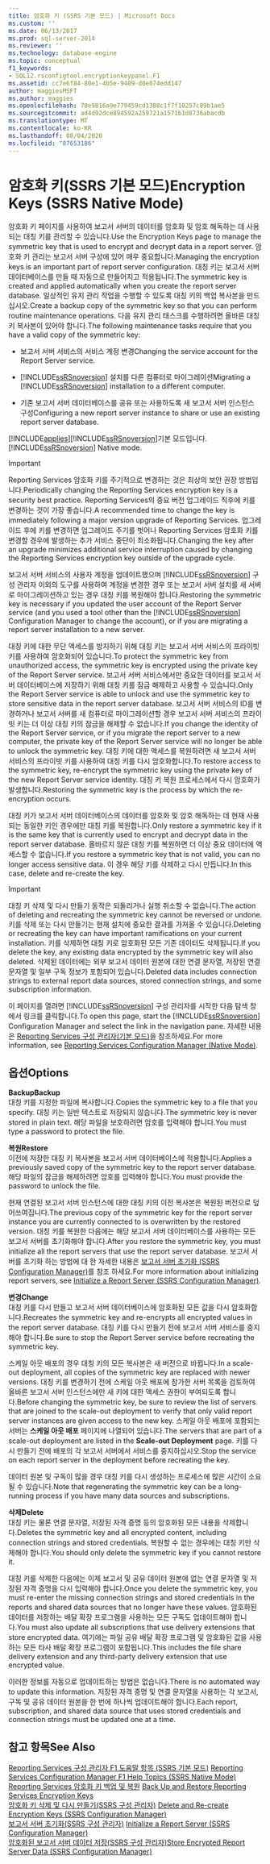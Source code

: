 ```yaml
---
title: 암호화 키 (SSRS 기본 모드) | Microsoft Docs
ms.custom: ''
ms.date: 06/13/2017
ms.prod: sql-server-2014
ms.reviewer: ''
ms.technology: database-engine
ms.topic: conceptual
f1_keywords:
- SQL12.rsconfigtool.encryptionkeypanel.F1
ms.assetid: cc7e6f84-80e1-4b5e-9409-d0e074edd147
author: maggiesMSFT
ms.author: maggies
ms.openlocfilehash: 78e9816a9e779459cd1388c1f7f10257c89b1ae5
ms.sourcegitcommit: ad4d92dce894592a259721a1571b1d8736abacdb
ms.translationtype: MT
ms.contentlocale: ko-KR
ms.lasthandoff: 08/04/2020
ms.locfileid: "87653186"
---
```

# <a name="encryption-keys-ssrs-native-mode"></a><span data-ttu-id="5ab8d-102">암호화 키(SSRS 기본 모드)</span><span class="sxs-lookup"><span data-stu-id="5ab8d-102">Encryption Keys (SSRS Native Mode)</span></span>
  <span data-ttu-id="5ab8d-103">암호화 키 페이지를 사용하여 보고서 서버의 데이터를 암호화 및 암호 해독하는 데 사용되는 대칭 키를 관리할 수 있습니다.</span><span class="sxs-lookup"><span data-stu-id="5ab8d-103">Use the Encryption Keys page to manage the symmetric key that is used to encrypt and decrypt data in a report server.</span></span> <span data-ttu-id="5ab8d-104">암호화 키 관리는 보고서 서버 구성에 있어 매우 중요합니다.</span><span class="sxs-lookup"><span data-stu-id="5ab8d-104">Managing the encryption keys is an important part of report server configuration.</span></span> <span data-ttu-id="5ab8d-105">대칭 키는 보고서 서버 데이터베이스를 만들 때 자동으로 만들어지고 적용됩니다.</span><span class="sxs-lookup"><span data-stu-id="5ab8d-105">The symmetric key is created and applied automatically when you create the report server database.</span></span> <span data-ttu-id="5ab8d-106">일상적인 유지 관리 작업을 수행할 수 있도록 대칭 키의 백업 복사본을 만드십시오.</span><span class="sxs-lookup"><span data-stu-id="5ab8d-106">Create a backup copy of the symmetric key so that you can perform routine maintenance operations.</span></span> <span data-ttu-id="5ab8d-107">다음 유지 관리 태스크를 수행하려면 올바른 대칭 키 복사본이 있어야 합니다.</span><span class="sxs-lookup"><span data-stu-id="5ab8d-107">The following maintenance tasks require that you have a valid copy of the symmetric key:</span></span>  
  
-   <span data-ttu-id="5ab8d-108">보고서 서버 서비스의 서비스 계정 변경</span><span class="sxs-lookup"><span data-stu-id="5ab8d-108">Changing the service account for the Report Server service.</span></span>  
  
-   <span data-ttu-id="5ab8d-109">[!INCLUDE[ssRSnoversion](../../includes/ssrsnoversion-md.md)] 설치를 다른 컴퓨터로 마이그레이션</span><span class="sxs-lookup"><span data-stu-id="5ab8d-109">Migrating a [!INCLUDE[ssRSnoversion](../../includes/ssrsnoversion-md.md)] installation to a different computer.</span></span>  
  
-   <span data-ttu-id="5ab8d-110">기존 보고서 서버 데이터베이스를 공유 또는 사용하도록 새 보고서 서버 인스턴스 구성</span><span class="sxs-lookup"><span data-stu-id="5ab8d-110">Configuring a new report server instance to share or use an existing report server database.</span></span>  
  
 [!INCLUDE[applies](../../includes/applies-md.md)]<span data-ttu-id="5ab8d-111">[!INCLUDE[ssRSnoversion](../../includes/ssrsnoversion-md.md)]기본 모드입니다.</span><span class="sxs-lookup"><span data-stu-id="5ab8d-111">[!INCLUDE[ssRSnoversion](../../includes/ssrsnoversion-md.md)] Native mode.</span></span>  
  
> [!IMPORTANT]  
>  <span data-ttu-id="5ab8d-112">Reporting Services 암호화 키를 주기적으로 변경하는 것은 최상의 보안 권장 방법입니다.</span><span class="sxs-lookup"><span data-stu-id="5ab8d-112">Periodically changing the Reporting Services encryption key is a security best practice.</span></span> <span data-ttu-id="5ab8d-113">Reporting Services의 중요 버전 업그레이드 직후에 키를 변경하는 것이 가장 좋습니다.</span><span class="sxs-lookup"><span data-stu-id="5ab8d-113">A recommended time to change the key is immediately following a major version upgrade of Reporting Services.</span></span> <span data-ttu-id="5ab8d-114">업그레이드 후에 키를 변경하면 업그레이드 주기를 벗어나 Reporting Services 암호화 키를 변경할 경우에 발생하는 추가 서비스 중단이 최소화됩니다.</span><span class="sxs-lookup"><span data-stu-id="5ab8d-114">Changing the key after an upgrade minimizes additional service interruption caused by changing the Reporting Services encryption key outside of the upgrade cycle.</span></span>  
  
 <span data-ttu-id="5ab8d-115">보고서 서버 서비스의 사용자 계정을 업데이트했으며 [!INCLUDE[ssRSnoversion](../../includes/ssrsnoversion-md.md)] 구성 관리자 이외의 도구를 사용하여 계정을 변경한 경우 또는 보고서 서버 설치를 새 서버로 마이그레이션하고 있는 경우 대칭 키를 복원해야 합니다.</span><span class="sxs-lookup"><span data-stu-id="5ab8d-115">Restoring the symmetric key is necessary if you updated the user account of the Report Server service (and you used a tool other than the [!INCLUDE[ssRSnoversion](../../includes/ssrsnoversion-md.md)] Configuration Manager to change the account), or if you are migrating a report server installation to a new server.</span></span>  
  
 <span data-ttu-id="5ab8d-116">대칭 키에 대한 무단 액세스를 방지하기 위해 대칭 키는 보고서 서버 서비스의 프라이빗 키를 사용하여 암호화되어 있습니다.</span><span class="sxs-lookup"><span data-stu-id="5ab8d-116">To protect the symmetric key from unauthorized access, the symmetric key is encrypted using the private key of the Report Server service.</span></span> <span data-ttu-id="5ab8d-117">보고서 서버 서비스에서만 중요한 데이터를 보고서 서버 데이터베이스에 저장하기 위해 대칭 키를 잠금 해제하고 사용할 수 있습니다.</span><span class="sxs-lookup"><span data-stu-id="5ab8d-117">Only the Report Server service is able to unlock and use the symmetric key to store sensitive data in the report server database.</span></span> <span data-ttu-id="5ab8d-118">보고서 서버 서비스의 ID를 변경하거나 보고서 서버를 새 컴퓨터로 마이그레이션할 경우 보고서 서버 서비스의 프라이빗 키는 더 이상 대칭 키의 잠금을 해제할 수 없습니다.</span><span class="sxs-lookup"><span data-stu-id="5ab8d-118">If you change the identity of the Report Server service, or if you migrate the report server to a new computer, the private key of the Report Server service will no longer be able to unlock the symmetric key.</span></span> <span data-ttu-id="5ab8d-119">대칭 키에 대한 액세스를 복원하려면 새 보고서 서버 서비스의 프라이빗 키를 사용하여 대칭 키를 다시 암호화합니다.</span><span class="sxs-lookup"><span data-stu-id="5ab8d-119">To restore access to the symmetric key, re-encrypt the symmetric key using the private key of the new Report Server service identity.</span></span> <span data-ttu-id="5ab8d-120">대칭 키 복원 프로세스에서 다시 암호화가 발생합니다.</span><span class="sxs-lookup"><span data-stu-id="5ab8d-120">Restoring the symmetric key is the process by which the re-encryption occurs.</span></span>  
  
 <span data-ttu-id="5ab8d-121">대칭 키가 보고서 서버 데이터베이스의 데이터를 암호화 및 암호 해독하는 데 현재 사용되는 동일한 키인 경우에만 대칭 키를 복원합니다.</span><span class="sxs-lookup"><span data-stu-id="5ab8d-121">Only restore a symmetric key if it is the same key that is currently used to encrypt and decrypt data in the report server database.</span></span> <span data-ttu-id="5ab8d-122">올바르지 않은 대칭 키를 복원하면 더 이상 중요 데이터에 액세스할 수 없습니다.</span><span class="sxs-lookup"><span data-stu-id="5ab8d-122">If you restore a symmetric key that is not valid, you can no longer access sensitive data.</span></span> <span data-ttu-id="5ab8d-123">이 경우 해당 키를 삭제하고 다시 만듭니다.</span><span class="sxs-lookup"><span data-stu-id="5ab8d-123">In this case, delete and re-create the key.</span></span>  
  
> [!IMPORTANT]  
>  <span data-ttu-id="5ab8d-124">대칭 키 삭제 및 다시 만들기 동작은 되돌리거나 실행 취소할 수 없습니다.</span><span class="sxs-lookup"><span data-stu-id="5ab8d-124">The action of deleting and recreating the symmetric key cannot be reversed or undone.</span></span> <span data-ttu-id="5ab8d-125">키를 삭제 또는 다시 만들기는 현재 설치에 중요한 결과를 가져올 수 있습니다.</span><span class="sxs-lookup"><span data-stu-id="5ab8d-125">Deleting or recreating the key can have important ramifications on your current installation.</span></span> <span data-ttu-id="5ab8d-126">키를 삭제하면 대칭 키로 암호화된 모든 기존 데이터도 삭제됩니다.</span><span class="sxs-lookup"><span data-stu-id="5ab8d-126">If you delete the key, any existing data encrypted by the symmetric key will also deleted.</span></span> <span data-ttu-id="5ab8d-127">삭제된 데이터에는 외부 보고서 데이터 원본에 대한 연결 문자열, 저장된 연결 문자열 및 일부 구독 정보가 포함되어 있습니다.</span><span class="sxs-lookup"><span data-stu-id="5ab8d-127">Deleted data includes connection strings to external report data sources, stored connection strings, and some subscription information.</span></span>  
  
 <span data-ttu-id="5ab8d-128">이 페이지를 열려면 [!INCLUDE[ssRSnoversion](../../includes/ssrsnoversion-md.md)] 구성 관리자를 시작한 다음 탐색 창에서 링크를 클릭합니다.</span><span class="sxs-lookup"><span data-stu-id="5ab8d-128">To open this page, start the [!INCLUDE[ssRSnoversion](../../includes/ssrsnoversion-md.md)] Configuration Manager and select the link in the navigation pane.</span></span> <span data-ttu-id="5ab8d-129">자세한 내용은 [Reporting Services 구성 관리자&#40;기본 모드&#41;](../../../2014/sql-server/install/reporting-services-configuration-manager-native-mode.md)을 참조하세요.</span><span class="sxs-lookup"><span data-stu-id="5ab8d-129">For more information, see [Reporting Services Configuration Manager &#40;Native Mode&#41;](../../../2014/sql-server/install/reporting-services-configuration-manager-native-mode.md).</span></span>  
  
## <a name="options"></a><span data-ttu-id="5ab8d-130">옵션</span><span class="sxs-lookup"><span data-stu-id="5ab8d-130">Options</span></span>  
 <span data-ttu-id="5ab8d-131">**Backup**</span><span class="sxs-lookup"><span data-stu-id="5ab8d-131">**Backup**</span></span>  
 <span data-ttu-id="5ab8d-132">대칭 키를 지정한 파일에 복사합니다.</span><span class="sxs-lookup"><span data-stu-id="5ab8d-132">Copies the symmetric key to a file that you specify.</span></span> <span data-ttu-id="5ab8d-133">대칭 키는 일반 텍스트로 저장되지 않습니다.</span><span class="sxs-lookup"><span data-stu-id="5ab8d-133">The symmetric key is never stored in plain text.</span></span> <span data-ttu-id="5ab8d-134">해당 파일을 보호하려면 암호를 입력해야 합니다.</span><span class="sxs-lookup"><span data-stu-id="5ab8d-134">You must type a password to protect the file.</span></span>  
  
 <span data-ttu-id="5ab8d-135">**복원**</span><span class="sxs-lookup"><span data-stu-id="5ab8d-135">**Restore**</span></span>  
 <span data-ttu-id="5ab8d-136">이전에 저장한 대칭 키 복사본을 보고서 서버 데이터베이스에 적용합니다.</span><span class="sxs-lookup"><span data-stu-id="5ab8d-136">Applies a previously saved copy of the symmetric key to the report server database.</span></span> <span data-ttu-id="5ab8d-137">해당 파일의 잠금을 해제하려면 암호를 입력해야 합니다.</span><span class="sxs-lookup"><span data-stu-id="5ab8d-137">You must provide the password to unlock the file.</span></span>  
  
 <span data-ttu-id="5ab8d-138">현재 연결된 보고서 서버 인스턴스에 대한 대칭 키의 이전 복사본은 복원된 버전으로 덮어쓰여집니다.</span><span class="sxs-lookup"><span data-stu-id="5ab8d-138">The previous copy of the symmetric key for the report server instance you are currently connected to is overwritten by the restored version.</span></span> <span data-ttu-id="5ab8d-139">대칭 키를 복원한 다음에는 해당 보고서 서버 데이터베이스를 사용하는 모든 보고서 서버를 초기화해야 합니다.</span><span class="sxs-lookup"><span data-stu-id="5ab8d-139">After you restore the symmetric key, you must initialize all the report servers that use the report server database.</span></span> <span data-ttu-id="5ab8d-140">보고서 서버를 초기화 하는 방법에 대 한 자세한 내용은 [보고서 서버 초기화 &#40;SSRS Configuration Manager&#41;](../../reporting-services/install-windows/ssrs-encryption-keys-initialize-a-report-server.md)를 참조 하세요.</span><span class="sxs-lookup"><span data-stu-id="5ab8d-140">For more information about initializing report servers, see [Initialize a Report Server &#40;SSRS Configuration Manager&#41;](../../reporting-services/install-windows/ssrs-encryption-keys-initialize-a-report-server.md).</span></span>  
  
 <span data-ttu-id="5ab8d-141">**변경**</span><span class="sxs-lookup"><span data-stu-id="5ab8d-141">**Change**</span></span>  
 <span data-ttu-id="5ab8d-142">대칭 키를 다시 만들고 보고서 서버 데이터베이스에 암호화된 모든 값을 다시 암호화합니다.</span><span class="sxs-lookup"><span data-stu-id="5ab8d-142">Recreates the symmetric key and re-encrypts all encrypted values in the report server database.</span></span> <span data-ttu-id="5ab8d-143">대칭 키를 다시 만들기 전에 보고서 서버 서비스를 중지해야 합니다.</span><span class="sxs-lookup"><span data-stu-id="5ab8d-143">Be sure to stop the Report Server service before recreating the symmetric key.</span></span>  
  
 <span data-ttu-id="5ab8d-144">스케일 아웃 배포의 경우 대칭 키의 모든 복사본은 새 버전으로 바뀝니다.</span><span class="sxs-lookup"><span data-stu-id="5ab8d-144">In a scale-out deployment, all copies of the symmetric key are replaced with newer versions.</span></span> <span data-ttu-id="5ab8d-145">대칭 키를 변경하기 전에 스케일 아웃 배포에 참가한 서버 목록을 검토하여 올바른 보고서 서버 인스턴스에만 새 키에 대한 액세스 권한이 부여되도록 합니다.</span><span class="sxs-lookup"><span data-stu-id="5ab8d-145">Before changing the symmetric key, be sure to review the list of servers that are joined to the scale-out deployment to verify that only valid report server instances are given access to the new key.</span></span> <span data-ttu-id="5ab8d-146">스케일 아웃 배포에 포함되는 서버는 **스케일 아웃 배포** 페이지에 나열되어 있습니다.</span><span class="sxs-lookup"><span data-stu-id="5ab8d-146">The servers that are part of a scale-out deployment are listed in the **Scale-out Deployment** page.</span></span> <span data-ttu-id="5ab8d-147">키를 다시 만들기 전에 배포의 각 보고서 서버에서 서비스를 중지하십시오.</span><span class="sxs-lookup"><span data-stu-id="5ab8d-147">Stop the service on each report server in the deployment before recreating the key.</span></span>  
  
 <span data-ttu-id="5ab8d-148">데이터 원본 및 구독이 많을 경우 대칭 키를 다시 생성하는 프로세스에 많은 시간이 소요될 수 있습니다.</span><span class="sxs-lookup"><span data-stu-id="5ab8d-148">Note that regenerating the symmetric key can be a long-running process if you have many data sources and subscriptions.</span></span>  
  
 <span data-ttu-id="5ab8d-149">**삭제**</span><span class="sxs-lookup"><span data-stu-id="5ab8d-149">**Delete**</span></span>  
 <span data-ttu-id="5ab8d-150">대칭 키는 물론 연결 문자열, 저장된 자격 증명 등의 암호화된 모든 내용을 삭제합니다.</span><span class="sxs-lookup"><span data-stu-id="5ab8d-150">Deletes the symmetric key and all encrypted content, including connection strings and stored credentials.</span></span> <span data-ttu-id="5ab8d-151">복원할 수 없는 경우에는 대칭 키만 삭제해야 합니다.</span><span class="sxs-lookup"><span data-stu-id="5ab8d-151">You should only delete the symmetric key if you cannot restore it.</span></span>  
  
 <span data-ttu-id="5ab8d-152">대칭 키를 삭제한 다음에는 이제 보고서 및 공유 데이터 원본에 없는 연결 문자열 및 저장된 자격 증명을 다시 입력해야 합니다.</span><span class="sxs-lookup"><span data-stu-id="5ab8d-152">Once you delete the symmetric key, you must re-enter the missing connection strings and stored credentials in the reports and shared data sources that no longer have these values.</span></span> <span data-ttu-id="5ab8d-153">암호화된 데이터를 저장하는 배달 확장 프로그램을 사용하는 모든 구독도 업데이트해야 합니다.</span><span class="sxs-lookup"><span data-stu-id="5ab8d-153">You must also update all subscriptions that use delivery extensions that store encrypted data.</span></span> <span data-ttu-id="5ab8d-154">여기에는 파일 공유 배달 확장 프로그램 및 암호화된 값을 사용하는 모든 타사 배달 확장 프로그램이 포함됩니다.</span><span class="sxs-lookup"><span data-stu-id="5ab8d-154">This includes the file share delivery extension and any third-party delivery extension that use encrypted value.</span></span>  
  
 <span data-ttu-id="5ab8d-155">이러한 정보를 자동으로 업데이트하는 방법은 없습니다.</span><span class="sxs-lookup"><span data-stu-id="5ab8d-155">There is no automated way to update this information.</span></span> <span data-ttu-id="5ab8d-156">저장된 자격 증명 및 연결 문자열을 사용하는 각 보고서, 구독 및 공유 데이터 원본을 한 번에 하나씩 업데이트해야 합니다.</span><span class="sxs-lookup"><span data-stu-id="5ab8d-156">Each report, subscription, and shared data source that uses stored credentials and connection strings must be updated one at a time.</span></span>  
  
## <a name="see-also"></a><span data-ttu-id="5ab8d-157">참고 항목</span><span class="sxs-lookup"><span data-stu-id="5ab8d-157">See Also</span></span>  
 <span data-ttu-id="5ab8d-158">[Reporting Services 구성 관리자 F1 도움말 항목 &#40;SSRS 기본 모드&#41;](../../../2014/sql-server/install/reporting-services-configuration-manager-f1-help-topics-ssrs-native-mode.md) </span><span class="sxs-lookup"><span data-stu-id="5ab8d-158">[Reporting Services Configuration Manager F1 Help Topics &#40;SSRS Native Mode&#41;](../../../2014/sql-server/install/reporting-services-configuration-manager-f1-help-topics-ssrs-native-mode.md) </span></span>  
 <span data-ttu-id="5ab8d-159">[Reporting Services 암호화 키 백업 및 복원](../../reporting-services/install-windows/ssrs-encryption-keys-back-up-and-restore-encryption-keys.md) </span><span class="sxs-lookup"><span data-stu-id="5ab8d-159">[Back Up and Restore Reporting Services Encryption Keys](../../reporting-services/install-windows/ssrs-encryption-keys-back-up-and-restore-encryption-keys.md) </span></span>  
 <span data-ttu-id="5ab8d-160">[암호화 키 삭제 및 다시 만들기&#40;SSRS 구성 관리자&#41;](../../reporting-services/install-windows/ssrs-encryption-keys-delete-and-re-create-encryption-keys.md) </span><span class="sxs-lookup"><span data-stu-id="5ab8d-160">[Delete and Re-create Encryption Keys  &#40;SSRS Configuration Manager&#41;](../../reporting-services/install-windows/ssrs-encryption-keys-delete-and-re-create-encryption-keys.md) </span></span>  
 <span data-ttu-id="5ab8d-161">[보고서 서버 초기화&#40;SSRS 구성 관리자&#41;](../../reporting-services/install-windows/ssrs-encryption-keys-initialize-a-report-server.md) </span><span class="sxs-lookup"><span data-stu-id="5ab8d-161">[Initialize a Report Server &#40;SSRS Configuration Manager&#41;](../../reporting-services/install-windows/ssrs-encryption-keys-initialize-a-report-server.md) </span></span>  
 [<span data-ttu-id="5ab8d-162">암호화된 보고서 서버 데이터 저장&#40;SSRS 구성 관리자&#41;</span><span class="sxs-lookup"><span data-stu-id="5ab8d-162">Store Encrypted Report Server Data &#40;SSRS Configuration Manager&#41;</span></span>](../../reporting-services/install-windows/ssrs-encryption-keys-store-encrypted-report-server-data.md)  
  
  
